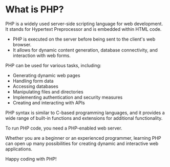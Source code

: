 # What is PHP?

PHP is a widely used server-side scripting language for web development. It stands for Hypertext Preprocessor and is embedded within HTML code.

- PHP is executed on the server before being sent to the client's web browser.
- It allows for dynamic content generation, database connectivity, and interaction with web forms.

PHP can be used for various tasks, including:

- Generating dynamic web pages
- Handling form data
- Accessing databases
- Manipulating files and directories
- Implementing authentication and security measures
- Creating and interacting with APIs

PHP syntax is similar to C-based programming languages, and it provides a wide range of built-in functions and extensions for additional functionality.

To run PHP code, you need a PHP-enabled web server.

Whether you are a beginner or an experienced programmer, learning PHP can open up many possibilities for creating dynamic and interactive web applications.

Happy coding with PHP!
